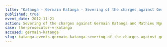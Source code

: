 ```yaml
---
title: "Katanga - Germain Katanga - Severing of the charges against Germain Katanga and Mathieu Ngudjolo Chui"
published: true
event_date: 2012-11-21
action: Severing of the charges against Germain Katanga and Mathieu Ngudjolo Chui
case: the-prosecutor-v-katanga
accused: germain-katanga
slug: katanga-events-germain-katanga-severing-of the charges against germain katanga and mathieu ngudjolo chui
---
```


